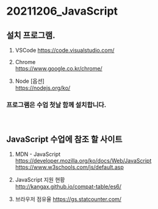 # 20211206_JavaScript

## 설치 프로그램.
1. VSCode
https://code.visualstudio.com/

2. Chrome  
https://www.google.co.kr/chrome/

3. Node [옵션]  
https://nodejs.org/ko/

### __프로그램은 수업 첫날 함께 설치합니다.__  
<br />

## JavaScript 수업에 참조 할 사이트
1. MDN - JavaScript  
https://developer.mozilla.org/ko/docs/Web/JavaScript
https://www.w3schools.com/js/default.asp

2. JavaScript 지원 현황  
http://kangax.github.io/compat-table/es6/

3. 브라우저 점유율 
https://gs.statcounter.com/
<br />
<br />



